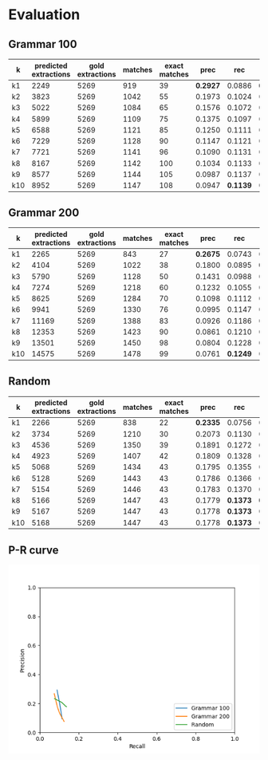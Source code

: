 # Evaluation
## Grammar 100

|  k | predicted extractions | gold extractions | matches | exact matches | prec | rec | F1 |
|-------------- | -------------- | -------------- | -------------- | -------------- | -------------- | -------------- | -------------- | 
| k1 | 2249 | 5269 | 919 | 39 | **0.2927** | 0.0886 | **0.1360** | 
| k2 | 3823 | 5269 | 1042 | 55 | 0.1973 | 0.1024 | 0.1349 | 
| k3 | 5022 | 5269 | 1084 | 65 | 0.1576 | 0.1072 | 0.1276 | 
| k4 | 5899 | 5269 | 1109 | 75 | 0.1375 | 0.1097 | 0.1220 | 
| k5 | 6588 | 5269 | 1121 | 85 | 0.1250 | 0.1111 | 0.1176 | 
| k6 | 7229 | 5269 | 1128 | 90 | 0.1147 | 0.1121 | 0.1134 | 
| k7 | 7721 | 5269 | 1141 | 96 | 0.1090 | 0.1131 | 0.1110 | 
| k8 | 8167 | 5269 | 1142 | 100 | 0.1034 | 0.1133 | 0.1081 | 
| k9 | 8577 | 5269 | 1144 | 105 | 0.0987 | 0.1137 | 0.1057 | 
| k10 | 8952 | 5269 | 1147 | 108 | 0.0947 | **0.1139** | 0.1034 | 


## Grammar 200

|  k | predicted extractions | gold extractions | matches | exact matches | prec | rec | F1 |
|-------------- | -------------- | -------------- | -------------- | -------------- | -------------- | -------------- | -------------- | 
| k1 | 2265 | 5269 | 843 | 27 | **0.2675** | 0.0743 | 0.1163 | 
| k2 | 4104 | 5269 | 1022 | 38 | 0.1800 | 0.0895 | **0.1196** | 
| k3 | 5790 | 5269 | 1128 | 50 | 0.1431 | 0.0988 | 0.1169 | 
| k4 | 7274 | 5269 | 1218 | 60 | 0.1232 | 0.1055 | 0.1137 | 
| k5 | 8625 | 5269 | 1284 | 70 | 0.1098 | 0.1112 | 0.1105 | 
| k6 | 9941 | 5269 | 1330 | 76 | 0.0995 | 0.1147 | 0.1065 | 
| k7 | 11169 | 5269 | 1388 | 83 | 0.0926 | 0.1186 | 0.1040 | 
| k8 | 12353 | 5269 | 1423 | 90 | 0.0861 | 0.1210 | 0.1006 | 
| k9 | 13501 | 5269 | 1450 | 98 | 0.0804 | 0.1228 | 0.0972 | 
| k10 | 14575 | 5269 | 1478 | 99 | 0.0761 | **0.1249** | 0.0946 | 


## Random 

|  k | predicted extractions | gold extractions | matches | exact matches | prec | rec | F1 |
|-------------- | -------------- | -------------- | -------------- | -------------- | -------------- | -------------- | -------------- | 
| k1 | 2266 | 5269 | 838 | 22 | **0.2335** | 0.0756 | 0.1142 | 
| k2 | 3734 | 5269 | 1210 | 30 | 0.2073 | 0.1130 | 0.1462 | 
| k3 | 4536 | 5269 | 1350 | 39 | 0.1891 | 0.1272 | 0.1521 | 
| k4 | 4923 | 5269 | 1407 | 42 | 0.1809 | 0.1328 | 0.1531 | 
| k5 | 5068 | 5269 | 1434 | 43 | 0.1795 | 0.1355 | 0.1544 | 
| k6 | 5128 | 5269 | 1443 | 43 | 0.1786 | 0.1366 | 0.1548 | 
| k7 | 5154 | 5269 | 1446 | 43 | 0.1783 | 0.1370 | 0.1549 | 
| k8 | 5166 | 5269 | 1447 | 43 | 0.1779 | **0.1373** | **0.1550** | 
| k9 | 5167 | 5269 | 1447 | 43 | 0.1778 | **0.1373** | 0.1549 | 
| k10 | 5168 | 5269 | 1447 | 43 | 0.1778 | **0.1373** | 0.1549 | 


## P-R curve
![](pr_curve.png)